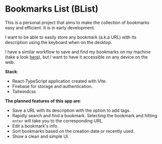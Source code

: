 # Bookmarks List (BList)

This is a personal project that aims to make the collection of bookmarks easy and efficient. It is in early development.

I want to be able to easily store any bookmark (a.k.a URL) with its description using the keyboard when on the desktop.

I have a similar workflow to save and find my bookmarks on my machine (take a look [here](https://github.com/idr4n/.dotfiles#bookmarks-workflow)), but I want to have it accessible on any device on the web.

**Stack**:

- React-TypeScript application created with Vite.
- Firebase for storage and authentication.
- Tailwindcss

**The planned features of this app are**:

- Save a URL with its description with the option to add tags.
- Rapidly search and find a bookmark. Selecting the bookmark and hitting `enter` will take you to the corresponding URL.
- Edit a bookmark's info.
- Sort bookmarks based on the creation date or recently used.
- Show a clean and simple UI.

